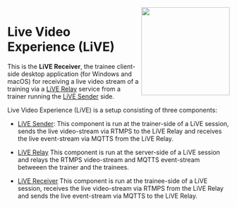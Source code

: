 
<img src="https://raw.githubusercontent.com/rse/live-receiver/master/app-res-logo-black.svg" width="200" align="right" alt=""/>

Live Video Experience (LiVE)
============================

This is the **LiVE Receiver**, the trainee client-side desktop application
(for Windows and macOS) for receiving a live video stream of a training
via a [LiVE Relay](https://github.com/rse/live-relay) service from a
trainer running the [LiVE Sender](https://github.com/rse/live-sender) side.

Live Video Experience (LiVE) is a setup consisting of three components:

- [LiVE Sender](https://github.com/rse/live-sender):
  This component is run at the trainer-side of a LiVE session,
  sends the live video-stream via RTMPS to the LiVE Relay
  and receives the live event-stream via MQTTS from the LiVE Relay.

- [LiVE Relay](https://github.com/rse/live-relay)
  This component is run at the server-side of a LiVE session
  and relays the RTMPS video-stream and MQTTS event-stream betweeen the trainer
  and the trainees.

- [LiVE Receiver](https://github.com/rse/live-receiver)
  This component is run at the trainee-side of a LiVE session,
  receives the live video-stream via RTMPS from the LiVE Relay
  and sends the live event-stream via MQTTS to the LiVE Relay.

